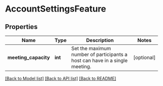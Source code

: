 # AccountSettingsFeature

## Properties
Name | Type | Description | Notes
------------ | ------------- | ------------- | -------------
**meeting_capacity** | **int** | Set the maximum number of participants a host can have in a single meeting. | [optional] 

[[Back to Model list]](../README.md#documentation-for-models) [[Back to API list]](../README.md#documentation-for-api-endpoints) [[Back to README]](../README.md)


